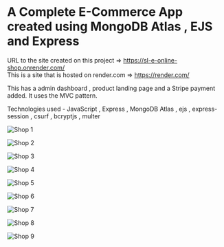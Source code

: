 # A Complete E-Commerce App created using MongoDB Atlas , EJS and Express  
URL to the site created on this project => https://sl-e-online-shop.onrender.com/    
This is a site that is hosted on render.com => https://render.com/  

This has a admin dashboard , product landing page and a Stripe payment added. It uses the MVC pattern.  

Technologies used - JavaScript , Express , MongoDB Atlas , ejs , express-session , csurf , bcryptjs , multer  

![Shop 1](https://user-images.githubusercontent.com/100791045/210076591-8ee2bbdb-3237-4f4d-89c5-d5a49658b0e4.PNG)

![Shop 2](https://user-images.githubusercontent.com/100791045/210076593-9975698c-bca1-448f-97b5-8774827dd0c3.PNG)

![Shop 3](https://user-images.githubusercontent.com/100791045/210076598-a224bab3-9fe6-4bf3-b472-b8b70669f6f6.PNG)

![Shop 4](https://user-images.githubusercontent.com/100791045/210076600-0c68fa0e-d51e-45e9-ac19-e890f3a6430b.PNG)

![Shop 5](https://user-images.githubusercontent.com/100791045/210076574-8b05a119-9f7e-4111-b3ad-834a22987e5a.PNG)

![Shop 6](https://user-images.githubusercontent.com/100791045/210076576-0cab6b99-044b-4807-8fff-4bad7bbaa13b.PNG)

![Shop 7](https://user-images.githubusercontent.com/100791045/210076579-d658fe01-d5e6-47a5-aa10-7626dab589c2.PNG)

![Shop 8](https://user-images.githubusercontent.com/100791045/210076583-3e137b42-2759-4c2e-882c-a1a4133a9cc4.PNG)

![Shop 9](https://user-images.githubusercontent.com/100791045/210076588-569f88b6-41d0-44dc-8353-15c150921fd7.PNG)
